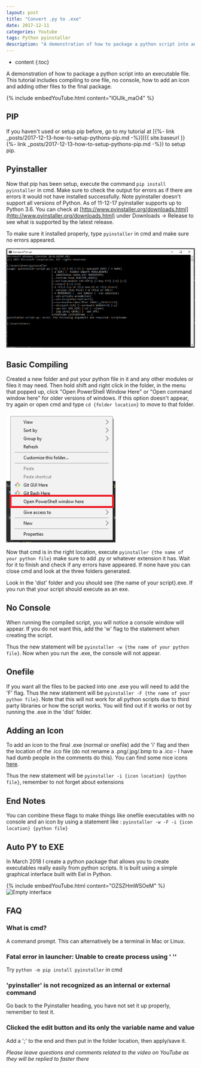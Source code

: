 ```yaml
---
layout: post
title: "Convert .py to .exe"
date: 2017-12-11
categories: Youtube
tags: Python pyinstaller
description: "A demonstration of how to package a python script into an executable file. This tutorial includes compiling to one file, no console, how to add an icon and adding other files to the final package."
---
```


* content
{:toc}

A demonstration of how to package a python script into an executable file. This tutorial includes compiling to one file, no console, how to add an icon and adding other files to the final package.

{% include embedYouTube.html content="lOIJIk_maO4" %}

<!-- more -->

## PIP
If you haven't used or setup pip before, go to my tutorial at [{%- link _posts/2017-12-13-how-to-setup-pythons-pip.md -%}]({{ site.baseurl }}{%- link _posts/2017-12-13-how-to-setup-pythons-pip.md -%}) to setup pip.

## Pyinstaller
Now that pip has been setup, execute the command ```pip install pyinstaller``` in cmd. Make sure to check the output for errors as if there are errors it would not have installed successfully. Note pyinstaller doesn't support all versions of Python. As of 11-12-17 pyinstaller supports up to Python 3.6. You can check at [http://www.pyinstaller.org/downloads.html](http://www.pyinstaller.org/downloads.html) under Downloads -> Release to see what is supported by the latest release.

To make sure it installed properly, type ```pyinstaller``` in cmd and make sure no errors appeared.

![pyinstaller command output](/images/convert-py-to-exe/demo6.png)
## Basic Compiling
Created a new folder and put your python file in it and any other modules or files it may need. Then hold shift and right click in the folder, in the menu that popped up, click "Open PowerShell Window Here" or "Open command window here" for older versions of windows. If this option doesn't appear, try again or open cmd and type ```cd {folder location}``` to move to that folder.

![Open PowerShell window here](/images/convert-py-to-exe/demo7.png)

Now that cmd is in the right location, execute ```pyinstaller {the name of your python file}``` make sure to add .py or whatever extension it has. Wait for it to finish and check if any errors have appeared. If none have you can close cmd and look at the three folders generated.

Look in the 'dist' folder and you should see {the name of your script}.exe. If you run that your script should execute as an exe.

## No Console
When running the compiled script, you will notice a console window will appear. If you do not want this, add the 'w' flag to the statement when creating the script.

Thus the new statement will be ```pyinstaller -w {the name of your python file}```. Now when you run the .exe, the console will not appear.

## Onefile
If you want all the files to be packed into one .exe you will need to add the 'F' flag. Thus the new statement will be ```pyinstaller -F {the name of your python file}```. Note that this will not work for all python scripts due to third party libraries or how the script works. You will find out if it works or not by running the .exe in the 'dist' folder.

## Adding an Icon
To add an icon to the final .exe (normal or onefile) add the 'i' flag and then the location of the .ico file (do not rename a .png/.jpg/.bmp to a .ico - I have had dumb people in the comments do this). You can find some nice icons [here](http://goo.gl/EfpGD0).

Thus the new statement will be ```pyinstaller -i {icon location} {python file}```, remember to not forget about extensions

## End Notes
You can combine these flags to make things like onefile executables with no console and an icon by using a statement like : ```pyinstaller -w -F -i {icon location} {python file}```

## Auto PY to EXE
In March 2018 I create a python package that allows you to create executables really easily from python scripts. It is built using a simple graphical interface built with Eel in Python.

{% include embedYouTube.html content="OZSZHmWSOeM" %}
![Empty interface](https://i.imgur.com/dd0LC2n.png)

## FAQ

### What is cmd?
A command prompt. This can alternatively be a terminal in Mac or Linux.

### Fatal error in launcher: Unable to create process using ' ''
Try ```python -m pip install pyinstaller``` in cmd

### 'pyinstaller' is not recognized as an internal or external command
Go back to the Pyinstaller heading, you have not set it up properly, remember to test it.

### Clicked the edit button and its only the variable name and value
Add a ';' to the end and then put in the folder location, then apply/save it.

*Please leave questions and comments related to the video on YouTube as they will be replied to faster there*
